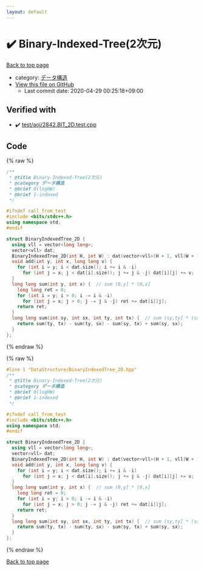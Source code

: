 ```yaml
---
layout: default
---
```


<!-- mathjax config similar to math.stackexchange -->
<script type="text/javascript" async
  src="https://cdnjs.cloudflare.com/ajax/libs/mathjax/2.7.5/MathJax.js?config=TeX-MML-AM_CHTML">
</script>
<script type="text/x-mathjax-config">
  MathJax.Hub.Config({
    TeX: { equationNumbers: { autoNumber: "AMS" }},
    tex2jax: {
      inlineMath: [ ['$','$'] ],
      processEscapes: true
    },
    "HTML-CSS": { matchFontHeight: false },
    displayAlign: "left",
    displayIndent: "2em"
  });
</script>

<script type="text/javascript" src="https://cdnjs.cloudflare.com/ajax/libs/jquery/3.4.1/jquery.min.js"></script>
<script src="https://cdn.jsdelivr.net/npm/jquery-balloon-js@1.1.2/jquery.balloon.min.js" integrity="sha256-ZEYs9VrgAeNuPvs15E39OsyOJaIkXEEt10fzxJ20+2I=" crossorigin="anonymous"></script>
<script type="text/javascript" src="../../assets/js/copy-button.js"></script>
<link rel="stylesheet" href="../../assets/css/copy-button.css" />


# :heavy_check_mark: Binary-Indexed-Tree(2次元)

<a href="../../index.html">Back to top page</a>

* category: <a href="../../index.html#c1c7278649b583761cecd13e0628181d">データ構造</a>
* <a href="{{ site.github.repository_url }}/blob/master/DataStructure/BinaryIndexedTree_2D.hpp">View this file on GitHub</a>
    - Last commit date: 2020-04-29 00:25:18+09:00




## Verified with

* :heavy_check_mark: <a href="../../verify/test/aoj/2842.BIT_2D.test.cpp.html">test/aoj/2842.BIT_2D.test.cpp</a>


## Code

<a id="unbundled"></a>
{% raw %}
```cpp
/**
 * @title Binary-Indexed-Tree(2次元)
 * @category データ構造
 * @brief O(logHW)
 * @brief 1-indexed
 */

#ifndef call_from_test
#include <bits/stdc++.h>
using namespace std;
#endif

struct BinaryIndexedTree_2D {
  using vll = vector<long long>;
  vector<vll> dat;
  BinaryIndexedTree_2D(int H, int W) : dat(vector<vll>(H + 1, vll(W + 1, 0))) {}
  void add(int y, int x, long long v) {
    for (int i = y; i < dat.size(); i += i & -i)
      for (int j = x; j < dat[i].size(); j += j & -j) dat[i][j] += v;
  }
  long long sum(int y, int x) {  // sum (0,y] * (0,x]
    long long ret = 0;
    for (int i = y; i > 0; i -= i & -i)
      for (int j = x; j > 0; j -= j & -j) ret += dat[i][j];
    return ret;
  }
  long long sum(int sy, int sx, int ty, int tx) {  // sum (sy,ty] * (sx,tx]
    return sum(ty, tx) - sum(ty, sx) - sum(sy, tx) + sum(sy, sx);
  }
};
```
{% endraw %}

<a id="bundled"></a>
{% raw %}
```cpp
#line 1 "DataStructure/BinaryIndexedTree_2D.hpp"
/**
 * @title Binary-Indexed-Tree(2次元)
 * @category データ構造
 * @brief O(logHW)
 * @brief 1-indexed
 */

#ifndef call_from_test
#include <bits/stdc++.h>
using namespace std;
#endif

struct BinaryIndexedTree_2D {
  using vll = vector<long long>;
  vector<vll> dat;
  BinaryIndexedTree_2D(int H, int W) : dat(vector<vll>(H + 1, vll(W + 1, 0))) {}
  void add(int y, int x, long long v) {
    for (int i = y; i < dat.size(); i += i & -i)
      for (int j = x; j < dat[i].size(); j += j & -j) dat[i][j] += v;
  }
  long long sum(int y, int x) {  // sum (0,y] * (0,x]
    long long ret = 0;
    for (int i = y; i > 0; i -= i & -i)
      for (int j = x; j > 0; j -= j & -j) ret += dat[i][j];
    return ret;
  }
  long long sum(int sy, int sx, int ty, int tx) {  // sum (sy,ty] * (sx,tx]
    return sum(ty, tx) - sum(ty, sx) - sum(sy, tx) + sum(sy, sx);
  }
};

```
{% endraw %}

<a href="../../index.html">Back to top page</a>


